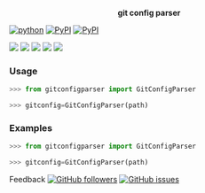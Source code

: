 <!--
README generated with readmemako.py (github.com/russianidiot/readme-mako.py) and .README dotfiles (github.com/russianidiot-dotfiles/.README)
-->
<p align="center">
    <b>git config parser</b>
</p>

[![python](https://img.shields.io/badge/Language-Python-blue.svg?style=plastic)]()
[![PyPI](https://img.shields.io/pypi/pyversions/gitconfigparser.svg)](https://pypi.python.org/pypi/gitconfigparser)
[![PyPI](https://img.shields.io/pypi/v/gitconfigparser.svg)](https://pypi.python.org/pypi/gitconfigparser)
<!-- line break -->
<!-- line break -->
[![](https://api.shippable.com/projects/5759cb1c2a8192902e231b34/badge?branch=master)](https://app.shippable.com/projects/5759cb1c2a8192902e231b34)
[![](https://app.wercker.com/status/dd698593e2e8e272620bad14889748da/s/master)](https://app.wercker.com/russianidiot/GitConfigParser.py)
[![](https://scrutinizer-ci.com/g/russianidiot/GitConfigParser.py/badges/build.png?b=master)](https://scrutinizer-ci.com/g/russianidiot/GitConfigParser.py/)
[![](https://semaphoreci.com/api/v1/russianidiot/GitConfigParser-py/branches/master/badge.svg)](https://semaphoreci.com/russianidiot/gitconfigparser-py)
[![](https://api.travis-ci.org/russianidiot/GitConfigParser.py.svg)](https://travis-ci.org/russianidiot/GitConfigParser.py)


### Usage

```python
>>> from gitconfigparser import GitConfigParser

>>> gitconfig=GitConfigParser(path)
```

### Examples

```python
>>> from gitconfigparser import GitConfigParser

>>> gitconfig=GitConfigParser(path)
```

Feedback
[![GitHub followers](https://img.shields.io/github/followers/russianidiot.svg?style=social&label=Follow)](https://github.com/russianidiot)
[![GitHub issues](https://img.shields.io/github/issues/russianidiot/GitConfigParser.py.svg)](https://github.com/russianidiot/GitConfigParser.py/issues)

